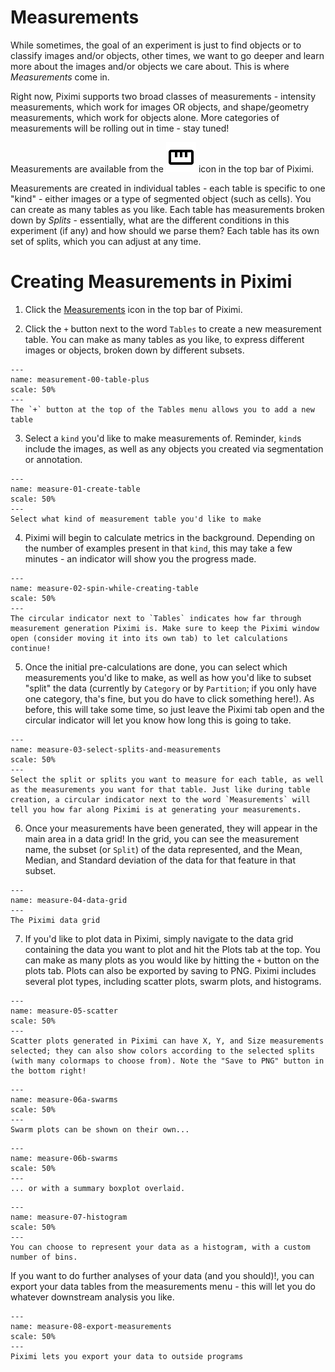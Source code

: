 # Measurements

While sometimes, the goal of an experiment is just to find objects or to classify images and/or objects, other times, we want to go deeper and learn more about the images and/or objects we care about. This is where *Measurements* come in.

Right now, Piximi supports two broad classes of measurements - intensity measurements, which work for images OR objects, and shape/geometry measurements, which work for objects alone. More categories of measurements will be rolling out in time - stay tuned!

Measurements are available from the ![Measurements](./icons/ruler-icon.svg) icon in the top bar of Piximi.

Measurements are created in individual tables - each table is specific to one "kind" - either images or a type of segmented object (such as cells). You can create as many tables as you like. 
Each table has measurements broken down by *Splits* - essentially, what are the different conditions in this experiment (if any) and how should we parse them? Each table has its own set of splits, which you can adjust at any time.

# Creating Measurements in Piximi

1. Click the [Measurements](./icons/ruler-icon.svg) icon in the top bar of Piximi.

2. Click the `+` button next to the word `Tables` to create a new measurement table. You can make as many tables as you like, to express different images or objects, broken down by different subsets.

```{figure} ./img/measurement-walkthrough/measure-00-pre-measurement.png
---
name: measurement-00-table-plus
scale: 50%
---
The `+` button at the top of the Tables menu allows you to add a new table
```

3. Select a `kind` you'd like to make measurements of. Reminder, `kind`s include the images, as well as any objects you created via segmentation or annotation.

```{figure} ./img/measurement-walkthrough/measure-01-create-table.png
---
name: measure-01-create-table
scale: 50%
---
Select what kind of measurement table you'd like to make
```

4. Piximi will begin to calculate metrics in the background. Depending on the number of examples present in that `kind`, this may take a few minutes - an indicator will show you the progress made.

```{figure} ./img/measurement-walkthrough/measure-02-spin-while-creating-table.png
---
name: measure-02-spin-while-creating-table
scale: 50%
---
The circular indicator next to `Tables` indicates how far through measurement generation Piximi is. Make sure to keep the Piximi window open (consider moving it into its own tab) to let calculations continue!
```

5. Once the initial pre-calculations are done, you can select which measurements you'd like to make, as well as how you'd like to subset "split" the data (currently by `Category` or by `Partition`; if you only have one category, tha's fine, but you do have to click something here!). As before, this will take some time, so just leave the Piximi tab open and the circular indicator will let you know how long this is going to take.

```{figure} ./img/measurement-walkthrough/measure-03-select-splits-and-measurements.png
---
name: measure-03-select-splits-and-measurements
scale: 50%
---
Select the split or splits you want to measure for each table, as well as the measurements you want for that table. Just like during table creation, a circular indicator next to the word `Measurements` will tell you how far along Piximi is at generating your measurements.
```

6. Once your measurements have been generated, they will appear in the main area in a data grid! In the grid, you can see the measurement name, the subset (or `Split`) of the data represented, and the Mean, Median, and Standard deviation of the data for that feature in that subset.

```{figure} ./img/measurement-walkthrough/measure-04-data-grid.png
---
name: measure-04-data-grid
---
The Piximi data grid
```

7. If you'd like to plot data in Piximi, simply navigate to the data grid containing the data you want to plot and hit the Plots tab at the top. You can make as many plots as you would like by hitting the `+` button on the plots tab. Plots can also be exported by saving to PNG. Piximi includes several plot types, including scatter plots, swarm plots, and histograms.

```{figure} ./img/measurement-walkthrough/measure-05-scatter.png
---
name: measure-05-scatter
scale: 50%
---
Scatter plots generated in Piximi can have X, Y, and Size measurements selected; they can also show colors according to the selected splits (with many colormaps to choose from). Note the "Save to PNG" button in the bottom right!
```

```{figure}  ./img/measurement-walkthrough/measure-06a-swarm-no-category.png
---
name: measure-06a-swarms
scale: 50%
---
Swarm plots can be shown on their own...
```

```{figure} ./img/measurement-walkthrough/measure-06b-swarm-with-category.png
---
name: measure-06b-swarms
scale: 50%
---
... or with a summary boxplot overlaid.
```

```{figure} ./img/measurement-walkthrough/measure-07-histogram.png
---
name: measure-07-histogram
scale: 50%
---
You can choose to represent your data as a histogram, with a custom number of bins.
```

If you want to do further analyses of your data (and you should)!, you can export your data tables from the measurements menu  - this will let you do whatever downstream analysis you like. 

```{figure} ./img/measurement-walkthrough/measure-08-export-measurements.png
---
name: measure-08-export-measurements
scale: 50%
---
Piximi lets you export your data to outside programs
```
